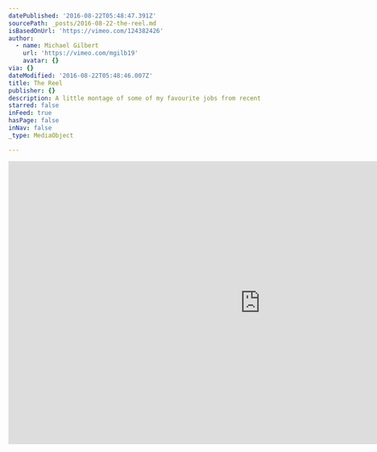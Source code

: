 ```yaml
---
datePublished: '2016-08-22T05:48:47.391Z'
sourcePath: _posts/2016-08-22-the-reel.md
isBasedOnUrl: 'https://vimeo.com/124382426'
author:
  - name: Michael Gilbert
    url: 'https://vimeo.com/mgilb19'
    avatar: {}
via: {}
dateModified: '2016-08-22T05:48:46.007Z'
title: The Reel
publisher: {}
description: A little montage of some of my favourite jobs from recent past.
starred: false
inFeed: true
hasPage: false
inNav: false
_type: MediaObject

---
```

<iframe src="https://cdn.embedly.com/widgets/media.html?src=https%3A%2F%2Fplayer.vimeo.com%2Fvideo%2F124382426&amp;url=https%3A%2F%2Fvimeo.com%2F124382426&amp;image=https%3A%2F%2Fi.vimeocdn.com%2Fvideo%2F522091141_1280.jpg&amp;key=b7d04c9b404c499eba89ee7072e1c4f7&amp;type=text%2Fhtml&amp;schema=vimeo" width="1000" height="563" scrolling="no" frameborder="0" allowfullscreen="" style=""></iframe>